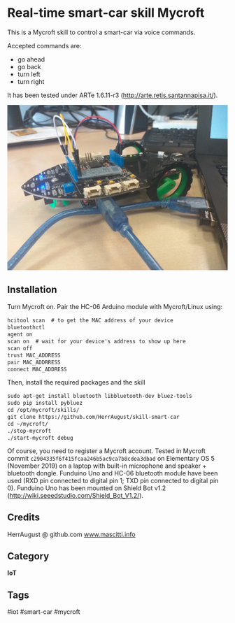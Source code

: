 # Real-time smart-car skill Mycroft
This is a Mycroft skill to control a smart-car via voice commands.

Accepted commands are:
* go ahead
* go back
* turn left
* turn right

It has been tested under ARTe 1.6.11-r3 (http://arte.retis.santannapisa.it/). 

<img src="screens/preview1.jpg" alt="screen 1 not available" />

## Installation
Turn Mycroft on. Pair the HC-06 Arduino module with Mycroft/Linux using:

	hcitool scan  # to get the MAC address of your device
	bluetoothctl
	agent on
	scan on  # wait for your device's address to show up here
	scan off
	trust MAC_ADDRESS
	pair MAC_ADDRRESS
	connect MAC_ADDRESS 


Then, install the required packages and the skill

	sudo apt-get install bluetooth libbluetooth-dev bluez-tools
	sudo pip install pybluez
	cd /opt/mycroft/skills/
	git clone https://github.com/HerrAugust/skill-smart-car
	cd ~/mycroft/
	./stop-mycroft
	./start-mycroft debug

Of course, you need to register a Mycroft account.
Tested in Mycroft commit `c2904335f6f415fcaa246b5ac9ca7b8cdea3dbad` on Elementary OS 5 (November 2019) on a laptop with built-in microphone and speaker + bluetooth dongle. Funduino Uno and HC-06 bluetooth module have been used (RXD pin connected to digital pin 1; TXD pin connected to digital pin 0). Funduino Uno has been mounted on Shield Bot v1.2 (http://wiki.seeedstudio.com/Shield_Bot_V1.2/).

## Credits 
HerrAugust @ github.com
www.mascitti.info

## Category
**IoT**

## Tags
#iot
#smart-car
#mycroft